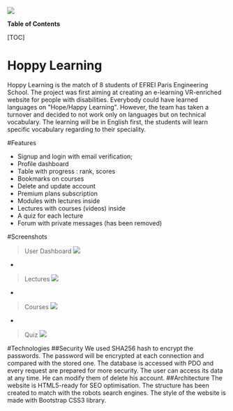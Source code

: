 ![](http://site3066.cfn.acsitefactory.com/sites/g/files/awx4001/f/images/LightBulb_1469041529.png)

**Table of Contents**

[TOC]

# Hoppy Learning
Hoppy Learning is the match of 8 students of EFREI Paris Engineering School. The project was first aiming at creating an e-learning VR-enriched website for people with disabilities. Everybody could have learned languages on "Hope/Happy Learning".
However, the team has taken a turnover and decided to not work only on languages but on technical vocabulary. The learning will be in English first, the students will learn specific vocabulary regarding to their speciality.



#Features
- Signup and login with email verification;
- Profile dashboard
 - Table with progress : rank, scores
 - Bookmarks on courses
 - Delete and update account
 - Premium plans subscription
- Modules with lectures inside
- Lectures with courses (videos) inside
- A quiz for each lecture
- Forum with private messages (has been removed)

#Screenshots
> User Dashboard
![](http://theofleury.fr/hoppy/images/git/userdashboard.png)

-
> Lectures
![](http://theofleury.fr/hoppy/images/git/lectures.png)

-
> Courses
![](http://theofleury.fr/hoppy/images/git/courses.png)

-
> Quiz
![](http://theofleury.fr/hoppy/images/git/quiz.png)

#Technologies
##Security
We used SHA256 hash to encrypt the passwords. The password will be encrypted at each connection and compared with the stored one.
The database is accessed with PDO and every request are prepared for more security.
The user can access its data at any time. He can modify them of delete his account.
##Architecture
The website is HTML5-ready for SEO optimisation. The structure has been created to match with the robots search engines. The style of the website is made with Bootstrap CSS3 library.
